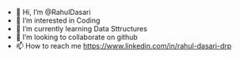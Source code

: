 - 👋 Hi, I’m @RahulDasari
- 👀 I’m interested in Coding
- 🌱 I’m currently learning Data Sttructures
- 💞️ I’m looking to collaborate on github
- 📫 How to reach me https://www.linkedin.com/in/rahul-dasari-drp

<!---
RahulDasari1/RahulDasari1 is a ✨ special ✨ repository because its `README.md` (this file) appears on your GitHub profile.
You can click the Preview link to take a look at your changes.
--->
